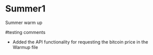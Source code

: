 # Summer1
Summer warm up

#testing comments 
- Added the API functionality for requesting the bitcoin price in the 
Warmup file

#
